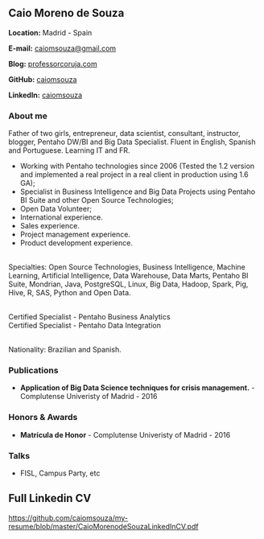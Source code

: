 ## Caio Moreno de Souza

**Location:** Madrid - Spain

**E-mail:** caiomsouza@gmail.com

**Blog:** [professorcoruja.com](http://professorcoruja.com/)

**GitHub:** [caiomsouza](https://github.com/caiomsouza)

**LinkedIn:** [caiomsouza](https://www.linkedin.com/in/caiomsouza/)

### About me
Father of two girls, entrepreneur, data scientist, consultant, instructor, blogger, Pentaho DW/BI and Big Data Specialist. Fluent in English, Spanish and Portuguese. Learning IT and FR.<BR>

- Working with Pentaho technologies since 2006 (Tested the 1.2 version and implemented a real project in a real client in production using 1.6 GA);<BR>
- Specialist in Business Intelligence and Big Data Projects using Pentaho BI Suite and other Open Source Technologies;<BR>
- Open Data Volunteer;<BR>
- International experience.<BR>
- Sales experience.<BR>
- Project management experience.<BR>
- Product development experience.<BR><BR>

Specialties: Open Source Technologies, Business Intelligence, Machine Learning, Artificial Intelligence, Data Warehouse, Data Marts, Pentaho BI Suite, Mondrian, Java, PostgreSQL, Linux, Big Data, Hadoop, Spark, Pig, Hive, R, SAS, Python and Open Data.<BR><BR>

Certified Specialist - Pentaho Business Analytics<BR>
Certified Specialist - Pentaho Data Integration<BR><BR>

Nationality: Brazilian and Spanish.<BR>

### Publications

- **Application of Big Data Science techniques for crisis management.** - Complutense Univeristy of Madrid - 2016

### Honors & Awards

- **Matrícula de Honor** - Complutense Univeristy of Madrid - 2016

### Talks

- FISL, Campus Party, etc

## Full Linkedin CV
https://github.com/caiomsouza/my-resume/blob/master/CaioMorenodeSouzaLinkedInCV.pdf
